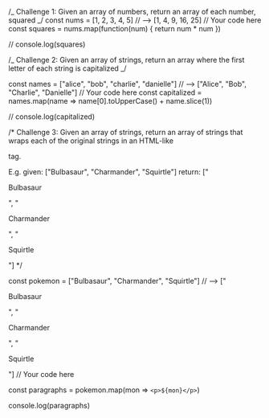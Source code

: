 /_
Challenge 1:
Given an array of numbers, return an array of each number, squared
_/
const nums = [1, 2, 3, 4, 5]
// --> [1, 4, 9, 16, 25]
// Your code here
const squares = nums.map(function(num) {
return num \* num
})

// console.log(squares)

/_
Challenge 2:
Given an array of strings, return an array where
the first letter of each string is capitalized
_/

const names = ["alice", "bob", "charlie", "danielle"]
// --> ["Alice", "Bob", "Charlie", "Danielle"]
// Your code here
const capitalized = names.map(name =>
name[0].toUpperCase() + name.slice(1))

// console.log(capitalized)

/\*
Challenge 3:
Given an array of strings, return an array of strings that wraps each
of the original strings in an HTML-like <p></p> tag.

E.g. given: ["Bulbasaur", "Charmander", "Squirtle"]
return: ["<p>Bulbasaur</p>", "<p>Charmander</p>", "<p>Squirtle</p>"]
\*/

const pokemon = ["Bulbasaur", "Charmander", "Squirtle"]
// --> ["<p>Bulbasaur</p>", "<p>Charmander</p>", "<p>Squirtle</p>"]
// Your code here

const paragraphs = pokemon.map(mon => `<p>${mon}</p>`)

console.log(paragraphs)
